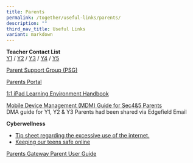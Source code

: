 ```yaml
---
title: Parents
permalink: /together/useful-links/parents/
description: ""
third_nav_title: Useful Links
variant: markdown
---
```

**Teacher Contact List**<br>
[Y1](/files/teacher%20contact%20list%20semester%20one%202023%20-%20year%201%20contact%20list.pdf) / [Y2](/files/teacher%20contact%20list%20semester%20one%202023%20-%20year%202%20contact%20list.pdf) / [Y3](/files/teacher%20contact%20list%20semester%20one%202023%20-%20year%203%20contact%20list.pdf) / [Y4](/files/teacher%20contact%20list%20semester%20one%202023%20-%20year%204%20contact%20list.pdf) / [Y5](/files/teacher%20contact%20list%20semester%20one%202023%20-%20year%205%20contact%20list.pdf) 

[Parent Support Group (PSG)](https://staging.d3jwf1tlw34213.amplifyapp.com/together/parents-support-group)
  
[Parents Portal](https://parents.edgefield.sg/)  
  
[1:1 iPad Learning Environment Handbook](/files/iPAD%20Learning%20Environment%20Handbook%20Version%202.pdf)

[Mobile Device Management (MDM) Guide for Sec4&amp;5 Parents](/files/MDM%20Guide%20for%20Parents.pdf) <br>
DMA guide for Y1, Y2 &amp; Y3 Parents had been shared via Edgefield Email

  
**Cyberwellness**  

* [Tip sheet regarding the excessive use of the internet.](/files/Tip-sheet-for-Parents-Excessive-Internet-Use.pdf) 
* [Keeping our teens safe online](https://www.schoolbag.edu.sg/story/keeping-our-teens-safe-online)  
  
[Parents Gateway Parent User Guide](/files/Parents%20Gateway%20Parent%20User%20Guide.pdf)
